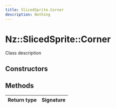 ```yaml
---
title: SlicedSprite.Corner
description: Nothing
---
```


# Nz::SlicedSprite::Corner

Class description

## Constructors


## Methods

| Return type | Signature |
| ----------- | --------- |
